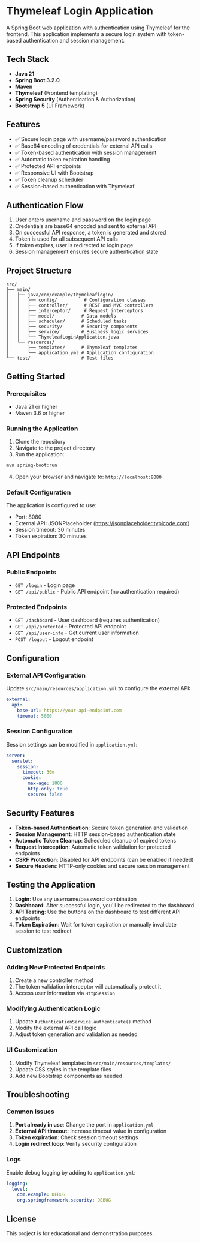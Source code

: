# Thymeleaf Login Application

A Spring Boot web application with authentication using Thymeleaf for the frontend. This application implements a secure login system with token-based authentication and session management.

## Tech Stack

- **Java 21**
- **Spring Boot 3.2.0**
- **Maven**
- **Thymeleaf** (Frontend templating)
- **Spring Security** (Authentication & Authorization)
- **Bootstrap 5** (UI Framework)

## Features

- ✅ Secure login page with username/password authentication
- ✅ Base64 encoding of credentials for external API calls
- ✅ Token-based authentication with session management
- ✅ Automatic token expiration handling
- ✅ Protected API endpoints
- ✅ Responsive UI with Bootstrap
- ✅ Token cleanup scheduler
- ✅ Session-based authentication with Thymeleaf

## Authentication Flow

1. User enters username and password on the login page
2. Credentials are base64 encoded and sent to external API
3. On successful API response, a token is generated and stored
4. Token is used for all subsequent API calls
5. If token expires, user is redirected to login page
6. Session management ensures secure authentication state

## Project Structure

```
src/
├── main/
│   ├── java/com/example/thymeleaflogin/
│   │   ├── config/          # Configuration classes
│   │   ├── controller/      # REST and MVC controllers
│   │   ├── interceptor/     # Request interceptors
│   │   ├── model/          # Data models
│   │   ├── scheduler/      # Scheduled tasks
│   │   ├── security/       # Security components
│   │   ├── service/        # Business logic services
│   │   └── ThymeleafLoginApplication.java
│   └── resources/
│       ├── templates/      # Thymeleaf templates
│       └── application.yml # Application configuration
└── test/                   # Test files
```

## Getting Started

### Prerequisites

- Java 21 or higher
- Maven 3.6 or higher

### Running the Application

1. Clone the repository
2. Navigate to the project directory
3. Run the application:

```bash
mvn spring-boot:run
```

4. Open your browser and navigate to: `http://localhost:8080`

### Default Configuration

The application is configured to use:
- Port: 8080
- External API: JSONPlaceholder (https://jsonplaceholder.typicode.com)
- Session timeout: 30 minutes
- Token expiration: 30 minutes

## API Endpoints

### Public Endpoints
- `GET /login` - Login page
- `GET /api/public` - Public API endpoint (no authentication required)

### Protected Endpoints
- `GET /dashboard` - User dashboard (requires authentication)
- `GET /api/protected` - Protected API endpoint
- `GET /api/user-info` - Get current user information
- `POST /logout` - Logout endpoint

## Configuration

### External API Configuration

Update `src/main/resources/application.yml` to configure the external API:

```yaml
external:
  api:
    base-url: https://your-api-endpoint.com
    timeout: 5000
```

### Session Configuration

Session settings can be modified in `application.yml`:

```yaml
server:
  servlet:
    session:
      timeout: 30m
      cookie:
        max-age: 1800
        http-only: true
        secure: false
```

## Security Features

- **Token-based Authentication**: Secure token generation and validation
- **Session Management**: HTTP session-based authentication state
- **Automatic Token Cleanup**: Scheduled cleanup of expired tokens
- **Request Interception**: Automatic token validation for protected endpoints
- **CSRF Protection**: Disabled for API endpoints (can be enabled if needed)
- **Secure Headers**: HTTP-only cookies and secure session management

## Testing the Application

1. **Login**: Use any username/password combination
2. **Dashboard**: After successful login, you'll be redirected to the dashboard
3. **API Testing**: Use the buttons on the dashboard to test different API endpoints
4. **Token Expiration**: Wait for token expiration or manually invalidate session to test redirect

## Customization

### Adding New Protected Endpoints

1. Create a new controller method
2. The token validation interceptor will automatically protect it
3. Access user information via `HttpSession`

### Modifying Authentication Logic

1. Update `AuthenticationService.authenticate()` method
2. Modify the external API call logic
3. Adjust token generation and validation as needed

### UI Customization

1. Modify Thymeleaf templates in `src/main/resources/templates/`
2. Update CSS styles in the template files
3. Add new Bootstrap components as needed

## Troubleshooting

### Common Issues

1. **Port already in use**: Change the port in `application.yml`
2. **External API timeout**: Increase timeout value in configuration
3. **Token expiration**: Check session timeout settings
4. **Login redirect loop**: Verify security configuration

### Logs

Enable debug logging by adding to `application.yml`:

```yaml
logging:
  level:
    com.example: DEBUG
    org.springframework.security: DEBUG
```

## License

This project is for educational and demonstration purposes.



